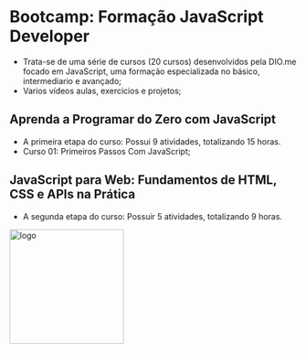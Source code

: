# Bootcamp: Formação JavaScript Developer
- Trata-se de uma série de cursos (20 cursos) desenvolvidos pela DIO.me focado em JavaScript, uma formação especializada no básico, intermediario e avançado;
- Varios vídeos aulas, exercicios e projetos;

## Aprenda a Programar do Zero com JavaScript
- A primeira etapa do curso: Possui 9 atividades, totalizando 15 horas.
- Curso 01: Primeiros Passos Com JavaScript;

## JavaScript para Web: Fundamentos de HTML, CSS e APIs na Prática
- A segunda etapa do curso: Possuir 5 atividades, totalizando 9 horas.

<img src="https://github.com/PBPaschoal/JS-Praticando/blob/main/Imagens/Dio-Logo.png?raw=true" alt="logo" width="200px">